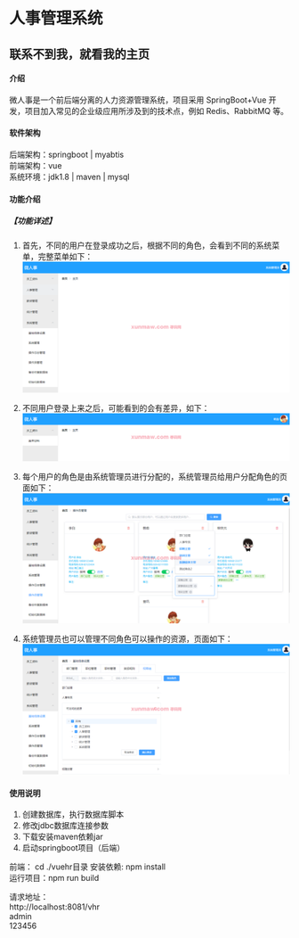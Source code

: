 # 人事管理系统

##  联系不到我，就看我的主页 
 
#### 介绍
微人事是一个前后端分离的人力资源管理系统，项目采用 SpringBoot+Vue 开发，项目加入常见的企业级应用所涉及到的技术点，例如 Redis、RabbitMQ 等。  

#### 软件架构
后端架构：springboot | myabtis  
前端架构：vue   
系统环境：jdk1.8 | maven | mysql   

#### 功能介绍

##### 【功能详述】 
 1. 首先，不同的用户在登录成功之后，根据不同的角色，会看到不同的系统菜单，完整菜单如下：  
![输入图片说明](images/image3.png)

 2. 不同用户登录上来之后，可能看到的会有差异，如下：   
![输入图片说明](images/image4.png)

 3. 每个用户的角色是由系统管理员进行分配的，系统管理员给用户分配角色的页面如下：  
![输入图片说明](images/image5.png)

 4. 系统管理员也可以管理不同角色可以操作的资源，页面如下：  
![输入图片说明](images/image6.png)  

#### 使用说明
1. 创建数据库，执行数据库脚本  
2. 修改jdbc数据库连接参数  
3. 下载安装maven依赖jar  
4. 启动springboot项目（后端） 

前端：
    cd ./vuehr目录
    安装依赖: npm install  
    运行项目：npm run build

请求地址：  
    http://localhost:8081/vhr   
    admin    
    123456  
